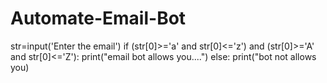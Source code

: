 # Automate-Email-Bot 
str=input('Enter the email')
if (str[0]>='a' and str[0]<='z') and (str[0]>='A' and str[0]<='Z'):
print("email bot allows you....")
else:
print("bot not allows you)
